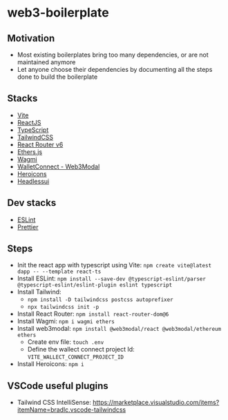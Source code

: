 # web3-boilerplate

## Motivation

- Most existing boilerplates bring too many dependencies, or are not maintained anymore
- Let anyone choose their dependencies by documenting all the steps done to build the boilerplate

## Stacks

- [Vite](https://vitejs.dev)
- [ReactJS](https://reactjs.org)
- [TypeScript](https://www.typescriptlang.org)
- [TailwindCSS](https://tailwindcss.com)
- [React Router v6](https://reactrouter.com/en/main)
- [Ethers.js](https://docs.ethers.io/v5)
- [Wagmi](https://wagmi.sh)
- [WalletConnect - Web3Modal](https://github.com/WalletConnect/web3modal/blob/V2/docs/react.md)
- [Heroicons](https://heroicons.com/)
- [Headlessui](https://headlessui.com/)

## Dev stacks

- [ESLint](https://eslint.org)
- [Prettier](https://prettier.io)

## Steps

- Init the react app with typescript using Vite: `npm create vite@latest dapp -- --template react-ts`
- Install ESLint: `npm install --save-dev @typescript-eslint/parser @typescript-eslint/eslint-plugin eslint typescript`
- Install Tailwind:
  - `npm install -D tailwindcss postcss autoprefixer`
  - `npx tailwindcss init -p`
- Install React Router: `npm install react-router-dom@6`
- Install Wagmi: `npm i wagmi ethers`
- Install web3modal: `npm install @web3modal/react @web3modal/ethereum ethers`
  - Create env file: `touch .env`
  - Define the wallect connect project Id: `VITE_WALLECT_CONNECT_PROJECT_ID`
- Install Heroicons: `npm i `

## VSCode useful plugins

- Tailwind CSS IntelliSense: https://marketplace.visualstudio.com/items?itemName=bradlc.vscode-tailwindcss
